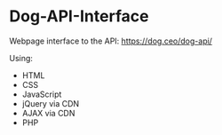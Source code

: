 # Dog-API-Interface
Webpage interface to the API: https://dog.ceo/dog-api/

Using:
- HTML
- CSS
- JavaScript
- jQuery via CDN
- AJAX via CDN
- PHP
